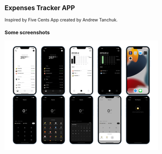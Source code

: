 ## Expenses Tracker APP
Inspired by Five Cents App created by Andrew Tanchuk.

### Some screenshots
![Expenses Tracker](/images/expenses-tracker.png)
